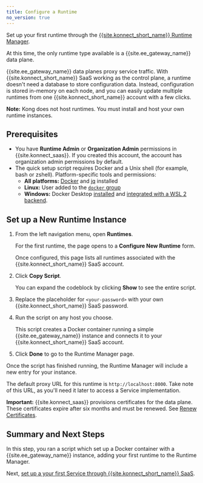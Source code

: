 ```yaml
---
title: Configure a Runtime
no_version: true
---
```


Set up your first runtime through the
[{{site.konnect_short_name}} Runtime Manager](/konnect/runtime-manager).

At this time, the only runtime type available is a {{site.ee_gateway_name}}
data plane.

{{site.ee_gateway_name}} data planes proxy service traffic. With
{{site.konnect_short_name}} SaaS working as the control plane, a
runtime doesn't need a database to store configuration data. Instead,
configuration is stored in-memory on each node, and you can easily update
multiple runtimes from one {{site.konnect_short_name}} account with a few clicks.

<div class="alert alert-ee blue">
<b>Note:</b> Kong does not host runtimes. You must install and host your own
runtime instances.
</div>

## Prerequisites

* You have **Runtime Admin** or **Organization Admin** permissions in
{{site.konnect_saas}}. If you created this account, the account has
organization admin permissions by default.
* The quick setup script requires Docker and a Unix shell (for example, bash or
  zshell). Platform-specific tools and permissions:
  * **All platforms:** [Docker](https://docs.docker.com/get-docker/) and [jq](https://stedolan.github.io/jq/) installed
  * **Linux:** User added to the [`docker` group](https://docs.docker.com/engine/install/linux-postinstall/)
  * **Windows:** Docker Desktop [installed](https://docs.docker.com/docker-for-windows/install/#install-docker-desktop-on-windows) and [integrated with a WSL 2 backend](https://docs.docker.com/docker-for-windows/wsl/).

## Set up a New Runtime Instance

1. From the left navigation menu, open **Runtimes**.

    For the first runtime, the page opens to a **Configure New Runtime** form.

    Once configured, this page lists all runtimes associated with the
    {{site.konnect_short_name}} SaaS account.

2. Click **Copy Script**.

    You can expand the codeblock by clicking **Show** to see the entire script.

4. Replace the placeholder for `<your-password>` with your own
{{site.konnect_short_name}} SaaS password.

4. Run the script on any host you choose.

    This script creates a Docker container running a simple
    {{site.ee_gateway_name}} instance and connects it to your
    {{site.konnect_short_name}} SaaS account.

5. Click **Done** to go to the Runtime Manager page.

Once the script has finished running, the Runtime Manager will include
a new entry for your instance.

<!-- and the tag in the **Node Status** column should say
**Connected**.-->

The default proxy URL for this runtime is `http://localhost:8000`. Take
note of this URL, as you'll need it later to access a Service
implementation.

<!-- To change the default URL, see [link TBA].-->

<div class="alert alert-ee warning">
<b>Important:</b> {{site.konnect_saas}} provisions certificates for the data
plane. These certificates expire after six months and must be renewed. See
<a href="/konnect/runtime-manager/renew-certificates">Renew Certificates</a>.
</div>

## Summary and Next Steps

In this step, you ran a script which set up a Docker container with a
{{site.ee_gateway_name}} instance, adding your first runtime to the Runtime
Manager.

Next, [set up a your first Service through {{site.konnect_short_name}} SaaS](/konnect/getting-started/configure-service).
